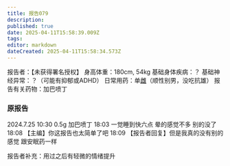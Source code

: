 ```yaml
---
title: 报告079
description: 
published: true
date: 2025-04-11T15:58:39.009Z
tags: 
editor: markdown
dateCreated: 2025-04-11T15:58:34.573Z
---
```


﻿报告者：【未获得署名授权】
身高体重：180cm, 54kg
基础身体疾病：？
基础神经异常：？（可能有抑郁或ADHD）
日常用药：单[雌](/E2/)（顺性别男，没吃抗雄）
报告有关药物：加巴喷丁

### 原报告
2024.7.25
10:30 0.5g 加巴喷丁
18:03 一觉睡到快六点 晕的感觉不多 别的没了
18:08 【主编】你这报告也太简单了吧
18:09 【报告者回复】但是我真的没有别的感觉 跟安眠药一样

报告者补充：用过之后有轻微的情绪提升
